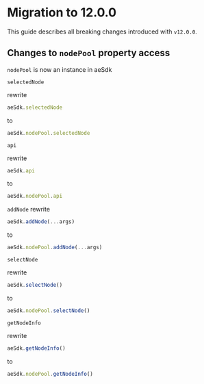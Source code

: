 # Migration to 12.0.0
This guide describes all breaking changes introduced with `v12.0.0`.


## Changes to `nodePool` property access
`nodePool` is now an instance in aeSdk 


`selectedNode`  

rewrite
```js
aeSdk.selectedNode
```
to
```js
aeSdk.nodePool.selectedNode
```
`api`  

rewrite
```js
aeSdk.api
```
to
```js
aeSdk.nodePool.api
```

`addNode`
rewrite
```js
aeSdk.addNode(...args)
```
to
```js
aeSdk.nodePool.addNode(...args)
```

 `selectNode`

rewrite
```js
aeSdk.selectNode()
```
to
```js
aeSdk.nodePool.selectNode()
```


`getNodeInfo`

rewrite
```js
aeSdk.getNodeInfo()
```
to
```js
aeSdk.nodePool.getNodeInfo()
```